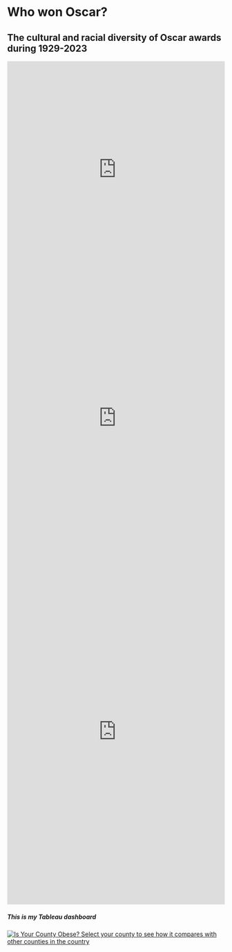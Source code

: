 # Who won Oscar?
## The cultural and racial diversity of Oscar awards during 1929-2023
<iframe src="https://storymaps.arcgis.com/stories/7e448e88453b457fb855433eae88bc07" width="100%" height="500px" frameborder="0" allowfullscreen allow="geolocation"></iframe>
<iframe src='https://cdn.knightlab.com/libs/timeline3/latest/embed/index.html?source=1B2n6Et8u7TaDUFyYU_QTZvQNmnppvyrLHioHajG6ZXs&font=Default&lang=en&initial_zoom=2&height=650' width='100%' height='650' webkitallowfullscreen mozallowfullscreen allowfullscreen frameborder='0'></iframe>
<iframe src="https://uploads.knightlab.com/storymapjs/8f799a09719c88b5c348332d314f0c33/oscar/draft.html" frameborder="0" width="100%" height="800"></iframe>

<!DOCType html>

<html>
   <head>
         <title>Tableau Dashboard Demo</title>
   </head>
   <body>
       <h5> This is my Tableau dashboard </h5>
       <div class='tableauPlaceholder' id='viz1682401904325' style='position: relative'><noscript><a href='#'><img alt='Is Your County Obese?                                     
       Select your county to see how it compares with other counties in the country                         ' 
       src='https:&#47;&#47;public.tableau.com&#47;static&#47;images&#47;Re&#47;Regional_16823793137740&#47;Obesity&#47;1_rss.png' 
       style='border: none' /></a></noscript><object class='tableauViz'  style='display:none;'><param name='host_url' 
       value='https%3A%2F%2Fpublic.tableau.com%2F' /> <param name='embed_code_version' value='3' /> <param name='site_root' value='' /><param 
       name='name' value='Regional_16823793137740&#47;Obesity' /><param name='tabs' value='no' /><param name='toolbar' value='yes' /><param 
       name='static_image' 
       value='https:&#47;&#47;public.tableau.com&#47;static&#47;images&#47;Re&#47;Regional_16823793137740&#47;Obesity&#47;1.png' /> <param 
       name='animate_transition' value='yes' /><param name='display_static_image' value='yes' /><param name='display_spinner' value='yes' />
       <param name='display_overlay' value='yes' /><param name='display_count' value='yes' /><param name='language' value='zh-CN' /></object>
       </div>                <script type='text/javascript'>                    var divElement = document.getElementById('viz1682401904325');                    
       var vizElement = divElement.getElementsByTagName('object')[0];                    if ( divElement.offsetWidth > 800 ) { 
       vizElement.style.width='100%';vizElement.style.height=(divElement.offsetWidth*0.75)+'px';} else if ( divElement.offsetWidth > 500 ) { 
       vizElement.style.width='100%';vizElement.style.height=(divElement.offsetWidth*0.75)+'px';} else {       
       vizElement.style.width='100%';vizElement.style.height='877px';}                     var scriptElement = 
       document.createElement('script');                    scriptElement.src = 'https://public.tableau.com/javascripts/api/viz_v1.js';                    
       vizElement.parentNode.insertBefore(scriptElement, vizElement);                </script>
   </body>
</html>
